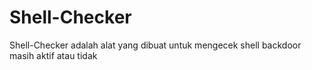 # Shell-Checker
Shell-Checker adalah alat yang dibuat untuk mengecek shell backdoor masih aktif atau tidak
